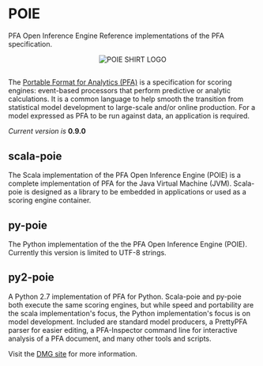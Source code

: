 # POIE

PFA Open Inference Engine Reference implementations of the PFA specification.  

<center><img src="https://s3.amazonaws.com/collinbennett.info/downloads/dmg/poie/shirt/poie-shirt_250x213.png" alt="POIE SHIRT LOGO"> </center>



##

The [Portable Format for Analytics (PFA)](http://dmg.org/pfa) is a specification for scoring engines: event-based processors that perform predictive or analytic calculations. It is a common language to help smooth the transition from statistical model development to large-scale and/or online production. For a model expressed as PFA to be run against data, an application is required.


_Current version is_ **0.9.0**


## scala-poie 
The Scala implementation of the PFA Open Inference Engine (POIE) is a complete implementation of PFA for the Java Virtual Machine (JVM).  Scala-poie is designed as a library to be embedded in applications or used as a scoring engine container.

## py-poie
The Python implementation of the the PFA Open Inference Engine (POIE).  Currently this version is limited to UTF-8 strings.

## py2-poie
A Python 2.7 implementation of PFA for Python. Scala-poie and py-poie both execute the same scoring engines, but while speed and portability are the scala implementation's focus, the Python implementation's focus is on model development. Included are standard model producers, a PrettyPFA parser for easier editing, a PFA-Inspector command line for interactive analysis of a PFA document, and many other tools and scripts.

Visit the [DMG site](http://dmg.org) for more information.